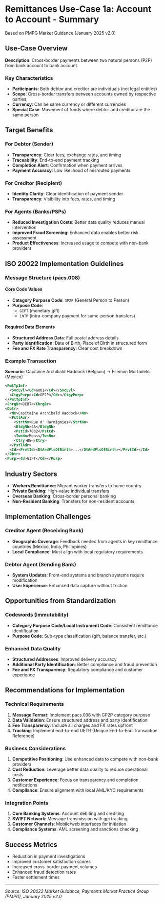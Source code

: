 # Remittances Use-Case 1a: Account to Account - Summary

Based on PMPG Market Guidance (January 2025 v2.0)

## Use-Case Overview

**Description**: Cross-border payments between two natural persons (P2P) from bank account to bank account.

### Key Characteristics
- **Participants**: Both debtor and creditor are individuals (not legal entities)
- **Scope**: Cross-border transfers between accounts owned by respective parties
- **Currency**: Can be same currency or different currencies
- **Special Case**: Movement of funds where debtor and creditor are the same person

## Target Benefits

### For Debtor (Sender)
- **Transparency**: Clear fees, exchange rates, and timing
- **Traceability**: End-to-end payment tracking
- **Completion Alert**: Confirmation when payment arrives
- **Payment Accuracy**: Low likelihood of misrouted payments

### For Creditor (Recipient)
- **Identity Clarity**: Clear identification of payment sender
- **Transparency**: Visibility into fees, rates, and timing

### For Agents (Banks/PSPs)
- **Reduced Investigation Costs**: Better data quality reduces manual intervention
- **Improved Fraud Screening**: Enhanced data enables better risk assessment
- **Product Effectiveness**: Increased usage to compete with non-bank providers

## ISO 20022 Implementation Guidelines

### Message Structure (pacs.008)

#### Core Code Values
- **Category Purpose Code**: `GP2P` (General Person to Person)
- **Purpose Code**: 
  - `GIFT` (monetary gift)
  - `INTP` (intra-company payment for same-person transfers)

#### Required Data Elements
- **Structured Address Data**: Full postal address details
- **Party Identification**: Date of Birth, Place of Birth in structured form
- **Fee and FX Rate Transparency**: Clear cost breakdown

### Example Transaction
**Scenario**: Capitaine Archibald Haddock (Belgium) → Filemon Mortadelo (Mexico)

```xml
<PmtTpInf>
  <SvcLvl><Cd>G001</Cd></SvcLvl>
  <CtgyPurp><Cd>GP2P</Cd></CtgyPurp>
</PmtTpInf>
<ChrgBr>DEBT</ChrgBr>
<Dbtr>
  <Nm>Capitaine Archibald Haddock</Nm>
  <PstlAdr>
    <StrtNm>Rue d' Harmignies</StrtNm>
    <BldgNb>4A</BldgNb>
    <PstCd>7032</PstCd>
    <TwnNm>Mons</TwnNm>
    <Ctry>BE</Ctry>
  </PstlAdr>
  <Id><PrvtId><DtAndPlcOfBirth>...</DtAndPlcOfBirth></PrvtId></Id>
</Dbtr>
<Purp><Cd>GIFT</Cd></Purp>
```

## Industry Sectors
- **Workers Remittance**: Migrant worker transfers to home country
- **Private Banking**: High-value individual transfers
- **Overseas Banking**: Cross-border personal banking
- **Non-Resident Banking**: Transfers for non-resident accounts

## Implementation Challenges

### Creditor Agent (Receiving Bank)
- **Geographic Coverage**: Feedback needed from agents in key remittance countries (Mexico, India, Philippines)
- **Local Compliance**: Must align with local regulatory requirements

### Debtor Agent (Sending Bank)
- **System Updates**: Front-end systems and branch systems require modification
- **User Experience**: Enhanced data capture without friction

## Opportunities from Standardization

### Codewords (Immutability)
- **Category Purpose Code/Local Instrument Code**: Consistent remittance identification
- **Purpose Code**: Sub-type classification (gift, balance transfer, etc.)

### Enhanced Data Quality
- **Structured Addresses**: Improved delivery accuracy
- **Additional Party Identification**: Better compliance and fraud prevention
- **Fee and FX Transparency**: Regulatory compliance and customer experience

## Recommendations for Implementation

### Technical Requirements
1. **Message Format**: Implement pacs.008 with GP2P category purpose
2. **Data Validation**: Ensure structured address and party identification
3. **Fee Transparency**: Include all charges and FX rates upfront
4. **Tracking**: Implement end-to-end UETR (Unique End-to-End Transaction Reference)

### Business Considerations
1. **Competitive Positioning**: Use enhanced data to compete with non-bank providers
2. **Cost Reduction**: Leverage better data quality to reduce operational costs
3. **Customer Experience**: Focus on transparency and completion notifications
4. **Compliance**: Ensure alignment with local AML/KYC requirements

### Integration Points
1. **Core Banking Systems**: Account debiting and crediting
2. **SWIFT Network**: Message transmission with gpi tracking
3. **Customer Channels**: Mobile/web interfaces for initiation
4. **Compliance Systems**: AML screening and sanctions checking

## Success Metrics
- Reduction in payment investigations
- Improved customer satisfaction scores
- Increased cross-border payment volumes
- Enhanced fraud detection rates
- Faster settlement times

---
*Source: ISO 20022 Market Guidance, Payments Market Practice Group (PMPG), January 2025 v2.0*